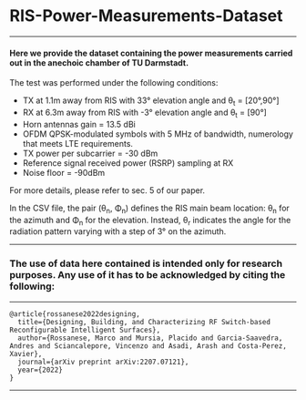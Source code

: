# RIS-Power-Measurements-Dataset
***
#### Here we provide the dataset containing the power measurements carried out in the anechoic chamber of TU Darmstadt. 
The test was performed under the following conditions:
* TX at 1.1m away from RIS with 33° elevation angle and θ<sub>t</sub> = [20°,90°] 
* RX at 6.3m away from RIS with -3° elevation angle and θ<sub>t</sub> = [90°]
* Horn antennas gain = 13.5 dBi 
* OFDM QPSK-modulated symbols with 5 MHz of bandwidth, numerology that meets LTE requirements. 
* TX power per subcarrier = -30 dBm
* Reference signal received power (RSRP) sampling at RX
* Noise floor = -90dBm

For more details, please refer to sec. 5 of our paper.

In the CSV file, the pair (θ<sub>n</sub>, Φ<sub>n</sub>) defines the RIS main beam location: θ<sub>n</sub> for the azimuth and Φ<sub>n</sub> for the elevation.
Instead, θ<sub>r</sub> indicates the angle for the radiation pattern varying with a step of 3° on the azimuth.

***

### The use of data here contained is intended only for research purposes. Any use of it has to be acknowledged by citing the following:
---
```
@article{rossanese2022designing,
  title={Designing, Building, and Characterizing RF Switch-based Reconfigurable Intelligent Surfaces},
  author={Rossanese, Marco and Mursia, Placido and Garcia-Saavedra, Andres and Sciancalepore, Vincenzo and Asadi, Arash and Costa-Perez, Xavier},
  journal={arXiv preprint arXiv:2207.07121},
  year={2022}
}
```
---
